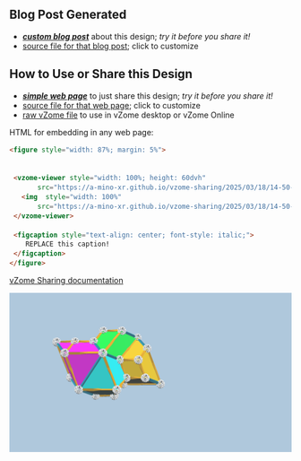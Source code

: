 
## Blog Post Generated

 - [***custom blog post***](<https://a-mino-xr.github.io/vzome-sharing/2025/03/18/space_filling_model-14-50-30.html>) about this design; *try it before you share it!*
 - [source file for that blog post](<https://github.com/a-mino-xr/vzome-sharing/edit/main/_posts/2025-03-18-space_filling_model-14-50-30.md>); click to customize
 


## How to Use or Share this Design

 - [***simple web page***](<https://a-mino-xr.github.io/vzome-sharing/2025/03/18/14-50-30-space_filling_model/>) to just share this design; *try it before you share it!*
 - [source file for that web page](<https://github.com/a-mino-xr/vzome-sharing/edit/main/2025/03/18/14-50-30-space_filling_model/index.md>); click to customize
 - [raw vZome file](<https://raw.githubusercontent.com/a-mino-xr/vzome-sharing/main/2025/03/18/14-50-30-space_filling_model/space_filling_model.vZome>) to use in vZome desktop or vZome Online
 
 HTML for embedding in any web page:
 ```html
<figure style="width: 87%; margin: 5%">
  
  
  <vzome-viewer style="width: 100%; height: 60dvh" 
        src="https://a-mino-xr.github.io/vzome-sharing/2025/03/18/14-50-30-space_filling_model/space_filling_model.vZome" >
    <img  style="width: 100%"
        src="https://a-mino-xr.github.io/vzome-sharing/2025/03/18/14-50-30-space_filling_model/space_filling_model.png" >
  </vzome-viewer>

  <figcaption style="text-align: center; font-style: italic;">
     REPLACE this caption!
  </figcaption>
</figure>

 ```

[vZome Sharing documentation](https://vzome.github.io/vzome/sharing.html#how-it-works)

![Image](<space_filling_model.png>)

